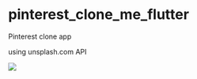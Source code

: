 # pinterest_clone_me_flutter
Pinterest clone app

using unsplash.com API

![](../../Users/uzbmu/Pictures/Portfolio/Pinterest/pinteres.jpg)
